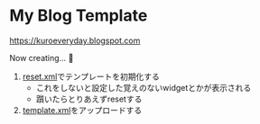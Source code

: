 # My Blog Template

https://kuroeveryday.blogspot.com

Now creating… :rocket:

1. [reset.xml](./reset.xml)でテンプレートを初期化する
   * これをしないと設定した覚えのないwidgetとかが表示される
   * 躓いたらとりあえずresetする
2. [template.xml](./template.xml)をアップロードする